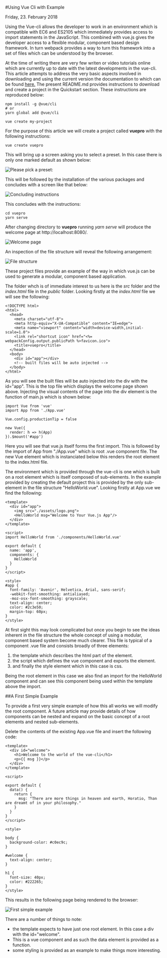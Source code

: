#Using Vue Cli with Example

Friday, 23. February 2018

Using the Vue-cli allows the developer to work in an environment which is compatible with EC6 and ES2105 which immediately provides access to import statements in the JavaScript.  This combined with vue.js gives the developer access to a flexible modular, component based design framework.  In turn webpack provides a way to turn this framework into a set of files which can be understood by the browser.

At the time of writing there are very few writen or video tutorials online which are currently up to date with the latest developments in the vue-cli.  This article attempts to address the very basic aspects involved in downloading and using the current version the documentation to which can be found [here.](https://github.com/vuejs/vue-cli)  The present README.md provides instructions to download and create a project in the Quickstart section.  These instructions are reproduced below:

~~~
npm install -g @vue/cli
# or
yarn global add @vue/cli

vue create my-project
~~~

For the purpose of this article we will create a project called **vuepro** with the following instructions:

~~~
vue create vuepro
~~~

This will bring up a screen asking you to select a preset.  In this case there is only one marked default as shown below:

![Please pick a preset:](https://rawgit.com/aronnax77/sl_tb/master/assets/images/select_presets.png  "Select a Preset")

This will be followed by the installation of the various packages and concludes with a screen like that below:

![Concluding instructions](https://rawgit.com/aronnax77/sl_tb/master/assets/images/concluding_instructions.png  "Concluding instructions")

This concludes with the instructions:

~~~
cd vuepro
yarn serve
~~~

After changing directory to **vuepro** running *yarn serve* will produce the welcome page at http://localhost:8080/.

![Welcome page](https://rawgit.com/aronnax77/sl_tb/master/assets/images/welcome_page.png  "Welcome page")

An inspection of the file structure will reveal the following arrangement:

![File structure](https://rawgit.com/aronnax77/sl_tb/master/assets/images/file_structure.png  "File structure")

These project files provide an example of the way in which vue.js can be used to generate a modular, component based application.

The folder whch is of immediate interest to us here is the *src* folder and the *index.html* file in the *public* folder.  Looking firstly at the *index.html* file we will see the following:

~~~
<!DOCTYPE html>
<html>
  <head>
    <meta charset="utf-8">
    <meta http-equiv="X-UA-Compatible" content="IE=edge">
    <meta name="viewport" content="width=device-width,initial-scale=1.0">
    <link rel="shortcut icon" href="<%= webpackConfig.output.publicPath %>favicon.ico">
    <title>vuepro</title>
  </head>
  <body>
    <div id="app"></div>
    <!-- built files will be auto injected -->
  </body>
</html>
~~~

As you will see the built files will be auto injected into the div with the id="app".  This is the top file which displays the welcome page shown above.  Injecting the visual contents of the page into the div element is the function of main.js which is shown below:

~~~
import Vue from 'vue'
import App from './App.vue'

Vue.config.productionTip = false

new Vue({
  render: h => h(App)
}).$mount('#app')
~~~

Here you will see that vue.js itself forms the first import.  This is followed by the import of App from "./App.vue" which is root .vue component file.  The new Vue element which is instanciated below this renders the root element to the index.html file.

The environment which is provided through the vue-cli is one which is built on a root element which is itself composed of sub-elements.  In the example provided by creating the default project this is provided by the only sub-element in the file structure "HelloWorld.vue".  Looking firstly at App.vue we find the following:

~~~
<template>
  <div id="app">
    <img src="./assets/logo.png">
    <HelloWorld msg="Welcome to Your Vue.js App"/>
  </div>
</template>

<script>
import HelloWorld from './components/HelloWorld.vue'

export default {
  name: 'app',
  components: {
    HelloWorld
  }
}
</script>

<style>
#app {
  font-family: 'Avenir', Helvetica, Arial, sans-serif;
  -webkit-font-smoothing: antialiased;
  -moz-osx-font-smoothing: grayscale;
  text-align: center;
  color: #2c3e50;
  margin-top: 60px;
}
</style>
~~~

At first sight this may look complicated but once you begin to see the ideas inherent in the file structure the whole concept of using a modular, component based system become much clearer.  This file is typical of a component .vue file and consists broadly of three elements:

1. the template which describes the html part of the element.
2. the script which defines the vue component and exports the element.
3. and finally the style element which in this case is css.

Being the root element in this case we also find an import for the HelloWorld component and can see this component being used within the template above the import.

##A First Simple Example

To provide a first very simple example of how this all works we will modify the root component.  A future article may provide details of how components can be nested and expand on the basic concept of a root elements and nested sub-elements.

Delete the contents of the existing App.vue file and insert the following code:

~~~
<template>
  <div id="welcome">
    <h1>Welcome to the world of the vue-cli</h1>
    <p>{{ msg }}</p>
  </div>
</template>

<script>

export default {
  data() {
    return {
      msg: "There are more things in heaven and earth, Horatio, Than are dreamt of in your philosophy."
    }
  }
}
</script>

<style>

body {
  background-color: #c0ec9c;
}

#welcome {
  text-align: center;
}

h1 {
  font-size: 40px;
  color: #222265;
}
</style>
~~~

This results in the following page being rendered to the browser:

![First simple example](https://rawgit.com/aronnax77/sl_tb/master/assets/images/first_simple_example.png  "First simple example")

There are a number of things to note:
- the template expects to have just one root element.  In this case a div with the id="welcome".
- This is a vue component and as such the data element is provided as a function.
- some styling is provided as an example to make things more interesting.